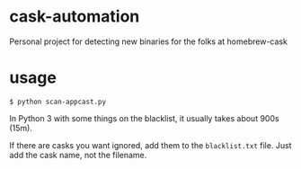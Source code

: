# cask-automation
Personal project for detecting new binaries for the folks at homebrew-cask


# usage
`$ python scan-appcast.py`

In Python 3 with some things on the blacklist, it usually takes about 900s (15m).

If there are casks you want ignored, add them to the `blacklist.txt` file. Just add the cask name, not the filename.
